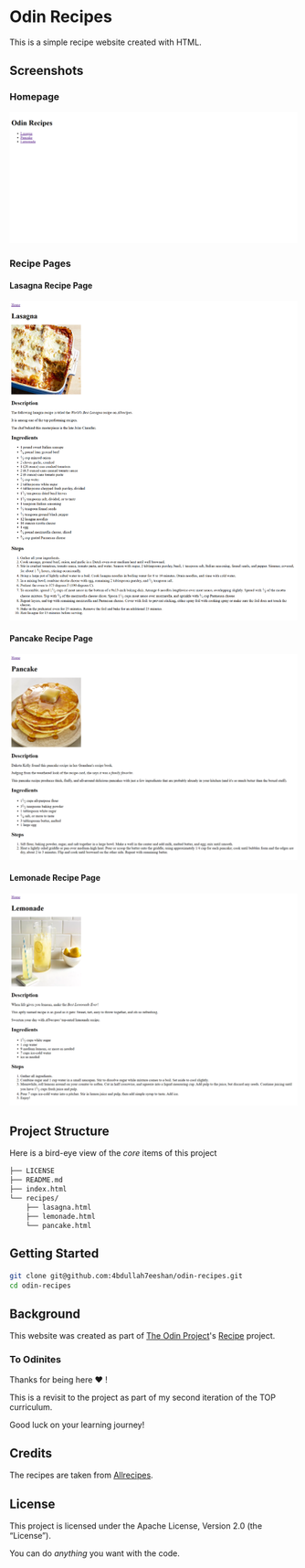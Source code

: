 # Odin Recipes

This is a simple recipe website created with HTML.

## Screenshots

### Homepage

![Odin Recipes Homepage](./utils/odin-recipes-homepage.png)

### Recipe Pages

#### Lasagna Recipe Page

![Odin Recipes Lasagna Recipe Page](./utils/odin-recipes-lasagna-recipe-page.png)

#### Pancake Recipe Page

![Odin Recipes Pancake Recipe Page](./utils/odin-recipes-pancake-recipe-page.png)

#### Lemonade Recipe Page

![Odin Recipes Lemonade Recipe Page](./utils/odin-recipes-lemonade-recipe-page.png)


## Project Structure

Here is a bird-eye view of the *core* items of this project

```
├── LICENSE
├── README.md
├── index.html
└── recipes/
    ├── lasagna.html
    ├── lemonade.html
    └── pancake.html
```

## Getting Started

```bash
git clone git@github.com:4bdullah7eeshan/odin-recipes.git
cd odin-recipes
```

## Background

This website was created as part of [The Odin Project](https://www.theodinproject.com/)'s [Recipe](https://www.theodinproject.com/lessons/foundations-recipes) project.

### To Odinites

Thanks for being here :heart: !

This is a revisit to the project as part of my second iteration of the TOP curriculum.

Good luck on your learning journey!

## Credits

The recipes are taken from [Allrecipes](https://www.allrecipes.com/).

## License

This project is licensed under the Apache License, Version 2.0 (the “License”).

You can do *anything* you want with the code. 
